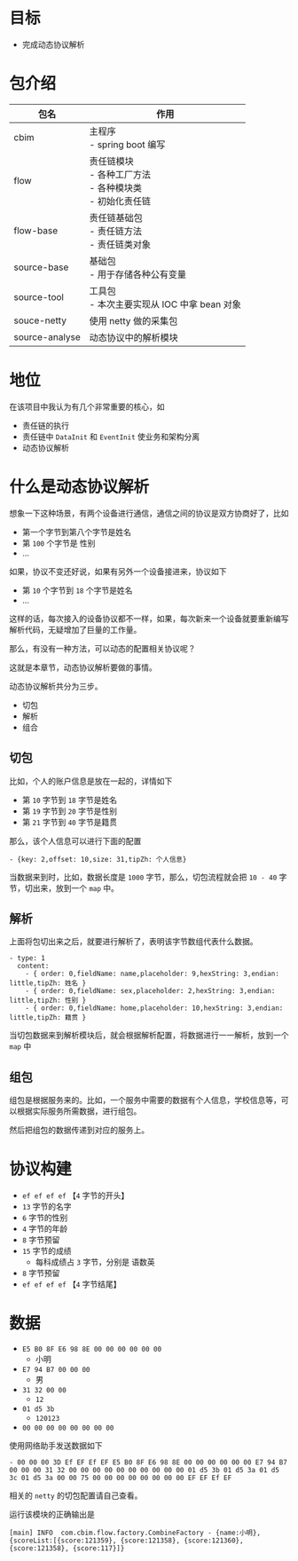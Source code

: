 # 目标

- 完成动态协议解析

# 包介绍

| 包名             | 作用                                             |
|----------------|------------------------------------------------|
| cbim           | 主程序<br/> - spring boot 编写                      |
| flow           | 责任链模块<br/> - 各种工厂方法<br/> - 各种模块类<br/> - 初始化责任链 |
| flow-base      | 责任链基础包<br/> - 责任链方法<br/> - 责任链类对象              |
| source-base    | 基础包<br/> - 用于存储各种公有变量                          |
| source-tool    | 工具包<br/> - 本次主要实现从 IOC 中拿 bean 对象              |
| souce-netty    | 使用 netty 做的采集包                                 |
| source-analyse | 动态协议中的解析模块                                     |

# 地位

在该项目中我认为有几个非常重要的核心，如

- 责任链的执行
- 责任链中 `DataInit` 和 `EventInit` 使业务和架构分离
- 动态协议解析

# 什么是动态协议解析

想象一下这种场景，有两个设备进行通信，通信之间的协议是双方协商好了，比如

- 第一个字节到第八个字节是姓名
- 第 `100` 个字节是 性别
- ...

如果，协议不变还好说，如果有另外一个设备接进来，协议如下

- 第 `10` 个字节到 `18` 个字节是姓名
- ...

这样的话，每次接入的设备协议都不一样，如果，每次新来一个设备就要重新编写解析代码，无疑增加了巨量的工作量。

那么，有没有一种方法，可以动态的配置相关协议呢？

这就是本章节，动态协议解析要做的事情。

动态协议解析共分为三步。

- 切包
- 解析
- 组合

## 切包

比如，个人的账户信息是放在一起的，详情如下

- 第 `10` 字节到 `18` 字节是姓名
- 第 `19` 字节到 `20` 字节是性别
- 第 `21` 字节到 `40` 字节是籍贯

那么，该个人信息可以进行下面的配置

```
- {key: 2,offset: 10,size: 31,tipZh: 个人信息}
```

当数据来到时，比如，数据长度是 `1000` 字节，那么，切包流程就会把 `10 - 40` 字节，切出来，放到一个 `map` 中。

## 解析

上面将包切出来之后，就要进行解析了，表明该字节数组代表什么数据。

```
- type: 1
  content:
    - { order: 0,fieldName: name,placeholder: 9,hexString: 3,endian: little,tipZh: 姓名 }
    - { order: 0,fieldName: sex,placeholder: 2,hexString: 3,endian: little,tipZh: 性别 }
    - { order: 0,fieldName: home,placeholder: 10,hexString: 3,endian: little,tipZh: 籍贯 }
```

当切包数据来到解析模块后，就会根据解析配置，将数据进行一一解析，放到一个 `map` 中

## 组包

组包是根据服务来的。比如，一个服务中需要的数据有个人信息，学校信息等，可以根据实际服务所需数据，进行组包。

然后把组包的数据传递到对应的服务上。

# 协议构建

- `ef ef ef ef` 【`4` 字节的开头】
- `13` 字节的名字
- `6` 字节的性别
- `4` 字节的年龄
- `8` 字节预留
- `15` 字节的成绩
    - 每科成绩占 `3` 字节，分别是 语数英
- `8` 字节预留
- `ef ef ef ef` 【`4` 字节结尾】

# 数据

- `E5 B0 8F E6 98 8E 00 00 00 00 00 00`
  - 小明
- `E7 94 B7 00 00 00`
  - 男
- `31 32 00 00`
  - `12`
- `01 d5 3b`      
  - `120123`
- `00 00 00 00 00 00 00 00`

使用网络助手发送数据如下

```
- 00 00 00 3D Ef EF Ef EF E5 B0 8F E6 98 8E 00 00 00 00 00 00 E7 94 B7 00 00 00 31 32 00 00 00 00 00 00 00 00 00 00 01 d5 3b 01 d5 3a 01 d5 3c 01 d5 3a 00 00 75 00 00 00 00 00 00 00 00 EF EF Ef EF
```

相关的 `netty` 的切包配置请自己查看。

运行该模块的正确输出是

```
[main] INFO  com.cbim.flow.factory.CombineFactory - {name:小明},{scoreList:[{score:121359}, {score:121358}, {score:121360}, {score:121358}, {score:117}]}
```

